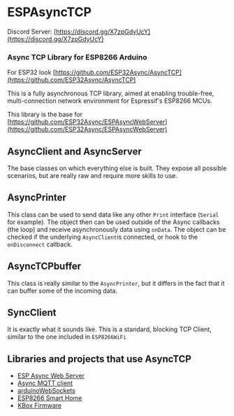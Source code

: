 # ESPAsyncTCP 

Discord Server: [https://discord.gg/X7zpGdyUcY](https://discord.gg/X7zpGdyUcY)

### Async TCP Library for ESP8266 Arduino

For ESP32 look [https://github.com/ESP32Async/AsyncTCP](https://github.com/ESP32Async/AsyncTCP)

This is a fully asynchronous TCP library, aimed at enabling trouble-free, multi-connection network environment for Espressif's ESP8266 MCUs.

This library is the base for [https://github.com/ESP32Async/ESPAsyncWebServer](https://github.com/ESP32Async/ESPAsyncWebServer)

## AsyncClient and AsyncServer
The base classes on which everything else is built. They expose all possible scenarios, but are really raw and require more skills to use.

## AsyncPrinter
This class can be used to send data like any other ```Print``` interface (```Serial``` for example).
The object then can be used outside of the Async callbacks (the loop) and receive asynchronously data using ```onData```. The object can be checked if the underlying ```AsyncClient```is connected, or hook to the ```onDisconnect``` callback.

## AsyncTCPbuffer
This class is really similar to the ```AsyncPrinter```, but it differs in the fact that it can buffer some of the incoming data.

## SyncClient
It is exactly what it sounds like. This is a standard, blocking TCP Client, similar to the one included in ```ESP8266WiFi```

## Libraries and projects that use AsyncTCP
- [ESP Async Web Server](https://github.com/ESP32Async/ESPAsyncWebServer)
- [Async MQTT client](https://github.com/marvinroger/async-mqtt-client)
- [arduinoWebSockets](https://github.com/Links2004/arduinoWebSockets)
- [ESP8266 Smart Home](https://github.com/baruch/esp8266_smart_home)
- [KBox Firmware](https://github.com/sarfata/kbox-firmware)
